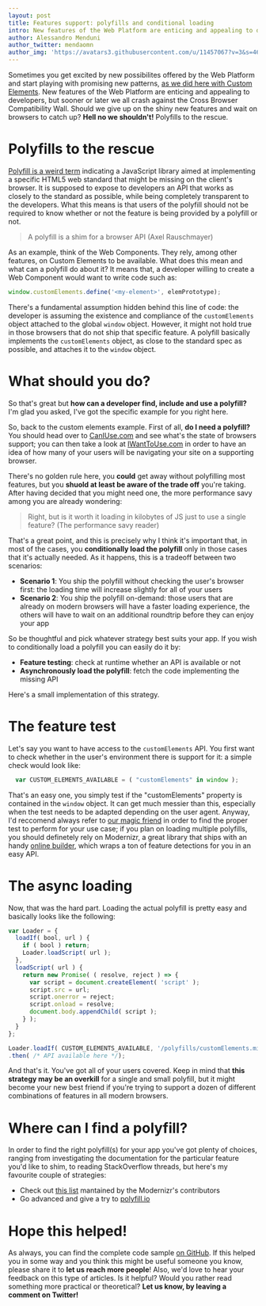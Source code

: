 ```yaml
---
layout: post
title: Features support: polyfills and conditional loading
intro: New features of the Web Platform are enticing and appealing to developers, but sooner or later we all crash against the Cross Browser Compatibility Wall. Should we give up on the shiny new features and wait on browsers to catch up? Hell no we shouldn't! Polyfills to the rescue.
author: Alessandro Menduni
author_twitter: mendaomn
author_img: 'https://avatars3.githubusercontent.com/u/11457067?v=3&s=460'
---
```


Sometimes you get excited by new possibilites offered by the Web Platform and start playing with promising new patterns, [as we did here with Custom Elements](https://westwingsolutions.com/articles/blog/image-inlining-element). New features of the Web Platform are enticing and appealing to developers, but sooner or later we all crash against the Cross Browser Compatibility Wall. Should we give up on the shiny new features and wait on browsers to catch up? **Hell no we shouldn't!** Polyfills to the rescue.

# Polyfills to the rescue
[Polyfill is a weird term](https://remysharp.com/2010/10/08/what-is-a-polyfill) indicating a JavaScript library aimed at implementing a specific HTML5 web standard that might be missing on the client's browser. It is supposed to expose to developers an API that works as closely to the standard as possible, while being completely transparent to the developers. What this means is that users of the polyfill should not be required to know whether or not the feature is being provided by a polyfill or not.

> A polyfill is a shim for a browser API (Axel Rauschmayer)

As an example, think of the Web Components. They rely, among other features, on Custom Elements to be available. What does this mean and what can a polyfill do about it? It means that, a developer willing to create a Web Component would want to write code such as:

```javascript
window.customElements.define('<my-element>', elemPrototype);
```

There's a fundamental assumption hidden behind this line of code: the developer is assuming the existence and compliance of the `customElements` object attached to the global `window` object. However, it might not hold true in those browsers that do not ship that specific feature. A polyfill basically implements the `customElements` object, as close to the standard spec as possible, and attaches it to the `window` object.

# What should you do?
So that's great but **how can a developer find, include and use a polyfill?** I'm glad you asked, I've got the specific example for you right here.

So, back to the custom elements example. First of all, **do I need a polyfill?** You should head over to [CanIUse.com](http://caniuse.com/) and see what's the state of browsers support; you can then take a look at [IWantToUse.com](http://www.iwanttouse.com/) in order to have an idea of how many of your users will be navigating your site on a supporting browser.

There's no golden rule here, you **could** get away without polyfilling most features, but you **shuold at least be aware of the trade off** you're taking. After having decided that you might need one, the more performance savy among you are already wondering:

> Right, but is it worth it loading in kilobytes of JS just to use a single feature? (The performance savy reader)

That's a great point, and this is precisely why I think it's important that, in most of the cases, you **conditionally load the polyfill** only in those cases that it's actually needed. As it happens, this is a tradeoff between two scenarios:
- **Scenario 1**: You ship the polyfill without checking the user's browser first: the loading time will increase slightly for all of your users
- **Scenario 2**: You ship the polyfill on-demand: those users that are already on modern browsers will have a faster loading experience, the others will have to wait on an additional roundtrip before they can enjoy your app

So be thoughtful and pick whatever strategy best suits your app. If you wish to conditionally load a polyfill you can easily do it by:
- **Feature testing**: check at runtime whether an API is available or not
- **Asynchronously load the polyfill**: fetch the code implementing the missing API

Here's a small implementation of this strategy.

# The feature test
Let's say you want to have access to the `customElements` API. You first want to check whether in the user's environment there is support for it: a simple check would look like:

```javascript
  var CUSTOM_ELEMENTS_AVAILABLE = ( "customElements" in window );
```

That's an easy one, you simply test if the "customElements" property is contained in the `window` object. It can get much messier than this, especially when the test needs to be adapted depending on the user agent. Anyway, I'd reccomend always refer to [our magic friend](https://google.com) in order to find the proper test to perform for your use case; if you plan on loading multiple polyfills, you should definetely rely on Modernizr, a great library that ships with an handy [online builder](https://modernizr.com/download?setclasses), which wraps a ton of feature detections for you in an easy API.

# The async loading
Now, that was the hard part. Loading the actual polyfill is pretty easy and basically looks like the following:

```javascript
var Loader = {
  loadIf( bool, url ) {
    if ( bool ) return;
    Loader.loadScript( url );
  },
  loadScript( url ) {
    return new Promise( ( resolve, reject ) => {
      var script = document.createElement( 'script' );
      script.src = url;
      script.onerror = reject;
      script.onload = resolve;
      document.body.appendChild( script );
    } );
  }
};

Loader.loadIf( CUSTOM_ELEMENTS_AVAILABLE, '/polyfills/customElements.min.js' )
.then( /* API available here */);
```

And that's it. You've got all of your users covered. Keep in mind that **this strategy may be an overkill** for a single and small polyfill, but it might become your new best friend if you're trying to support a dozen of different combinations of features in all modern browsers.

# Where can I find a polyfill?
In order to find the right polyfill(s) for your app you've got plenty of choices, ranging from investigating the documentation for the particular feature you'd like to shim, to reading StackOverflow threads, but here's my favourite couple of strategies:
- Check out [this list](https://github.com/Modernizr/Modernizr/wiki/HTML5-Cross-Browser-Polyfills) mantained by the Modernizr's contributors
- Go advanced and give a try to [polyfill.io](https://polyfill.io/v2/docs/examples#feature-detection)

# Hope this helped!
As always, you can find the complete code sample [on GitHub](https://github.com/west-wing-solutions/blog-samples/blob/master/script-loader/loader.js). If this helped you in some way and you think this might be useful someone you know, please share it to **let us reach more people**! Also, we'd love to hear your feedback on this type of articles. Is it helpful? Would you rather read something more practical or theoretical? **Let us know, by leaving a comment on Twitter!**
